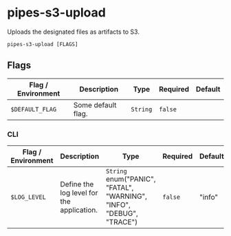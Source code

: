 # pipes-s3-upload

Uploads the designated files as artifacts to S3.

`pipes-s3-upload [FLAGS]`

## Flags

| Flag / Environment |  Description   |  Type    | Required | Default |
|---------------- | --------------- | --------------- |  --------------- |  --------------- |
| `$DEFAULT_FLAG` | Some default flag. | `String` | `false` |  |

### CLI

| Flag / Environment |  Description   |  Type    | Required | Default |
|---------------- | --------------- | --------------- |  --------------- |  --------------- |
| `$LOG_LEVEL` | Define the log level for the application.  | `String`<br/>enum(&#34;PANIC&#34;, &#34;FATAL&#34;, &#34;WARNING&#34;, &#34;INFO&#34;, &#34;DEBUG&#34;, &#34;TRACE&#34;) | `false` | &#34;info&#34; |
